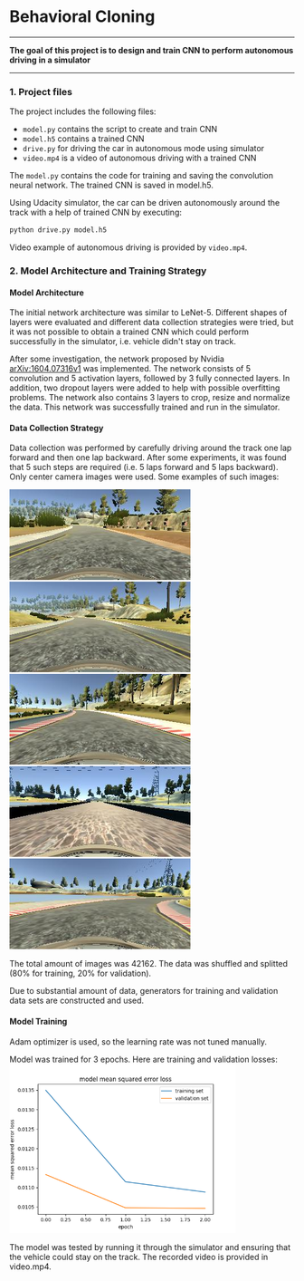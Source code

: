 # **Behavioral Cloning** 

---

**The goal of this project is to design and train CNN to perform autonomous driving in a simulator**

---

### 1. Project files

The project includes the following files:

* `model.py` contains the script to create and train CNN
* `model.h5` contains a trained CNN
* `drive.py` for driving the car in autonomous mode using simulator
* `video.mp4` is a video of autonomous driving with a trained CNN

The `model.py` contains the code for training and saving the convolution neural network. The trained CNN is saved in model.h5.

Using Udacity simulator, the car can be driven autonomously around the track with a help of trained CNN by executing:
```sh
python drive.py model.h5
```

Video example of autonomous driving is provided by `video.mp4`.

### 2. Model Architecture and Training Strategy

#### Model Architecture

The initial network architecture was similar to LeNet-5. Different shapes of layers were evaluated and different data collection strategies were tried, but it was not possible to obtain a trained CNN which could perform successfully in the simulator, i.e. vehicle didn't stay on track.

After some investigation, the network proposed by Nvidia [arXiv:1604.07316v1](https://arxiv.org/abs/1604.07316v1) was implemented. The network consists of 5 convolution and 5 activation layers, followed by 3 fully connected layers. In addition, two dropout layers were added to help with possible overfitting problems. The network also contains 3 layers to crop, resize and normalize the data. This network was successfully trained and run in the simulator.

#### Data Collection Strategy

Data collection was performed by carefully driving around the track one lap forward and then one lap backward. After some experiments, it was found that 5 such steps are required (i.e. 5 laps forward and 5 laps backward). Only center camera images were used. Some examples of such images:

<img src="./images/center_2018_07_07_13_53_05_712.jpg">
<img src="./images/center_2018_07_07_13_53_08_060.jpg">
<img src="./images/center_2018_07_07_13_53_35_782.jpg">
<img src="./images/center_2018_07_07_13_53_56_408.jpg">
<img src="./images/center_2018_07_07_13_55_57_508.jpg">

The total amount of images was 42162. The data was shuffled and splitted (80% for training, 20% for validation).

Due to substantial amount of data, generators for training and validation data sets are constructed and used.

#### Model Training

Adam optimizer is used, so the learning rate was not tuned manually.

Model was trained for 3 epochs. Here are training and validation losses:
<img src="./loss.png" width="400">

The model was tested by running it through the simulator and ensuring that the vehicle could stay on the track. The recorded video is provided in video.mp4.
